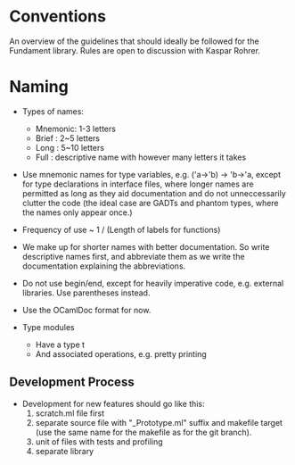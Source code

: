 Conventions
========================================================================

An overview of the guidelines that should ideally be followed for the
Fundament library. Rules are open to discussion with Kaspar Rohrer.

# Naming

* Types of names:
	- Mnemonic: 1-3 letters
	- Brief : 2~5 letters
	- Long : 5~10 letters
	- Full : descriptive name with however many letters it takes

* Use mnemonic names for type variables, e.g. ('a->'b) -> 'b->'a,
  except for type declarations in interface files, where longer names
  are permitted as long as they aid documentation and do not
  unneccessarily clutter the code (the ideal case are GADTs and
  phantom types, where the names only appear once.)
  
* Frequency of use ~ 1 / (Length of labels for functions)

* We make up for shorter names with better documentation.  So write
  descriptive names first, and abbreviate them as we write the
  documentation explaining the abbreviations.
  
* Do not use begin/end, except for heavily imperative code,
  e.g. external libraries. Use parentheses instead.
  
* Use the OCamlDoc format for now.

*  Type modules
   * Have a type t
   * And associated operations, e.g. pretty printing
   

## Development Process

- Development for new features should go like this:
  1. scratch.ml file first
  2. separate source file with "_Prototype.ml" suffix and makefile
     target (use the same name for the makefile as for the git branch).
  3. unit of files with tests and profiling
  4. separate library
  
